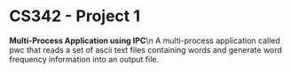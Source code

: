 # CS342 - Project 1 
**Multi-Process Application using IPC**\n
A multi-process application called pwc that reads a set of ascii text 
files containing words and generate word frequency information into 
an output file. 
